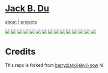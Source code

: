 # [Jack B. Du](http://jackbdu.com)

[about](http://jackbdu.com/about) \| [projects](http://jackbdu.com/projects)

[![](/media/projects/this-is-where-i-live/thumb.jpg)](http://jackbdu.com/projects/this-is-where-i-live)
[![](/media/projects/home-series/thumb.jpg)](http://jackbdu.com/projects/home-series)
[![](/media/projects/minus-e/thumb.jpg)](http://jackbdu.com/projects/minus-e)
[![](/media/projects/mandarinizer/thumb.jpg)](http://jackbdu.com/projects/mandarinizer)
[![](/media/projects/straight-lines/thumb.jpg)](http://jackbdu.com/projects/straight-lines)
[![](/media/projects/dark-and-light/thumb.jpg)](http://jackbdu.com/projects/dark-and-light)
[![](/media/projects/mother-and-father/thumb.jpg)](http://jackbdu.com/projects/mother-and-father)
[![](/media/projects/untitled/thumb.jpg)](http://jackbdu.com/projects/untitled)
[![](/media/projects/shirkys-eye/thumb.jpg)](http://jackbdu.com/projects/shirkys-eye)
[![](/media/projects/self-portrait/thumb.jpg)](http://jackbdu.com/projects/self-portrait)
[![](/media/projects/redrawer/thumb.jpg)](http://jackbdu.com/projects/redrawer)
[![](/media/projects/joy-mouse/thumb.jpg)](http://jackbdu.com/projects/joy-mouse)
[![](/media/projects/frogs/thumb.jpg)](http://jackbdu.com/projects/frogs)
[![](/media/projects/swallows/thumb.jpg)](http://jackbdu.com/projects/swallows)
[![](/media/projects/fruits-and-vegetables/thumb.jpg)](http://jackbdu.com/projects/fruits-and-vegetables)

# Credits

This repo is forked from [barryclark/jekyll-now](https://github.com/barryclark/jekyll-now)
hl
